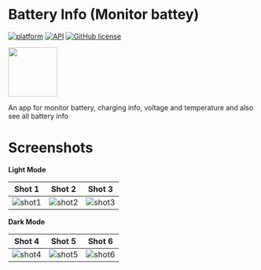 # Battery Info (Monitor battey)

<a href="https://www.android.com"><img src="https://img.shields.io/badge/platform-Android-yellow.svg" alt="platform"/></a>
<a href="https://android-arsenal.com/api?level=21"><img src="https://img.shields.io/badge/API-24%2B-brightgreen.svg?style=flat" alt="API"/></a>
<a href="https://github.com/MugdhaRahman/Status-Saver/blob/master/LICENSE"><img src="https://img.shields.io/github/license/ahmmedrejowan/DeviceInfo" alt="GitHub license"/></a>


 <img src="https://github.com/MugdhaRahman/Battery-Info/assets/113788414/ce4cfd6d-583e-41e9-a487-966827542737" width = "100" height = "100" alt=""/>

 An app for monitor battery, charging info, voltage and temperature and also<br>
 see all battery info

 # Screenshots

 **Light Mode**

|Shot 1|Shot 2|Shot 3|
|---|---|---|
| ![shot1](https://github.com/MugdhaRahman/Battery-Info/assets/113788414/db8ec072-038d-43e9-bc53-aed929b6e2f9) | ![shot2](https://github.com/MugdhaRahman/Battery-Info/assets/113788414/9103205c-1708-4f1a-b56b-8cb8b14aa192) | ![shot3](https://github.com/MugdhaRahman/Battery-Info/assets/113788414/fca42784-5365-4f4b-863f-7fd4a2843b81)

**Dark Mode**

|Shot 4|Shot 5|Shot 6|
|---|---|---|
| ![shot4](https://github.com/MugdhaRahman/Battery-Info/assets/113788414/d8e96e3e-1f19-41d5-902a-6884a26acbc5) | ![shot5](https://github.com/MugdhaRahman/Battery-Info/assets/113788414/f511309a-3f7f-494c-a670-4e187e3966b8) | ![shot6](https://github.com/MugdhaRahman/Battery-Info/assets/113788414/4f860967-f431-4406-87d1-f08def95e40f) | 
